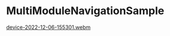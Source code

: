 # MultiModuleNavigationSample


[device-2022-12-06-155301.webm](https://user-images.githubusercontent.com/6066162/205842201-310446ad-1edc-4157-bc15-7ec0584256a4.webm)
